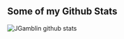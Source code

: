 ## Some of my Github Stats
![JGamblin github stats](https://github-readme-stats.vercel.app/api?username=michpcx&show_icons=true)
